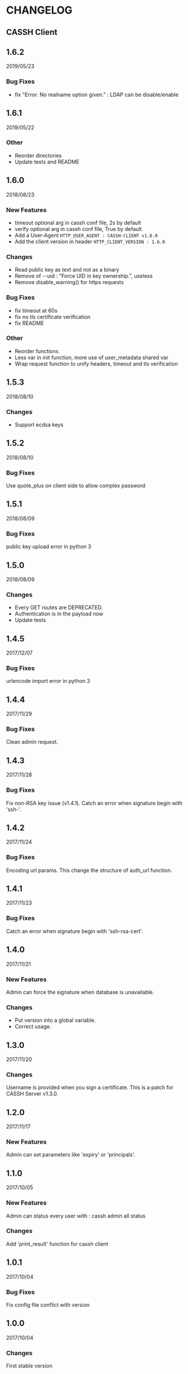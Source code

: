 CHANGELOG
=========

CASSH Client
-----

1.6.2
-----

2019/05/23

### Bug Fixes

  - fix "Error: No realname option given." : LDAP can be disable/enable


1.6.1
-----

2019/05/22

### Other

  - Reorder directories
  - Update tests and README


1.6.0
-----

2018/08/23

### New Features

  - timeout optional arg in cassh conf file, 2s by default
  - verify optional arg in cassh conf file, True by default
  - Add a User-Agent `HTTP_USER_AGENT : CASSH-CLIENT v1.6.0`
  - Add the client version in header `HTTP_CLIENT_VERSION : 1.6.0`


### Changes
  - Read public key as text and not as a binary
  - Remove of --uid : "Force UID in key ownership.", useless
  - Remove disable_warning() for https requests


### Bug Fixes

  - fix timeout at 60s
  - fix no tls certificate verification
  - fix README

### Other

  - Reorder functions
  - Less var in init function, more use of user_metadata shared var
  - Wrap request function to unify headers, timeout and tls verification



1.5.3
-----

2018/08/10

### Changes

  - Support ecdsa keys

1.5.2
-----

2018/08/10

### Bug Fixes

Use quote_plus on client side to allow complex password

1.5.1
-----

2018/08/09

### Bug Fixes

public key upload error in python 3

1.5.0
-----

2018/08/09

### Changes

  - Every GET routes are DEPRECATED.
  - Authentication is in the payload now
  - Update tests


1.4.5
-----

2017/12/07

### Bug Fixes

urlencode import error in python 3

1.4.4
-----

2017/11/29

### Bug Fixes

Clean admin request.


1.4.3
-----

2017/11/28

### Bug Fixes

Fix non-RSA key issue (v1.4.1). Catch an error when signature begin with 'ssh-'.


1.4.2
-----

2017/11/24

### Bug Fixes

Encoding url params. This change the structure of auth_url function.


1.4.1
-----

2017/11/23

### Bug Fixes

Catch an error when signature begin with 'ssh-rsa-cert'.



1.4.0
-----

2017/11/21

### New Features

Admin can force the signature when database is unavailable.

### Changes

- Put version into a global variable.
- Correct usage.


1.3.0
-----

2017/11/20

### Changes

Username is provided when you sign a certificate. This is a patch for CASSH Server v1.3.0.


1.2.0
-----

2017/11/17

### New Features

Admin can set parameters like 'expiry' or 'principals'.


1.1.0
-----

2017/10/05

### New Features

Admin can status every user with : cassh admin all status

### Changes

Add 'print_result' function for cassh client


1.0.1
-----

2017/10/04

### Bug Fixes

Fix config file conflict with version



1.0.0
-----

2017/10/04

### Changes

First stable version
